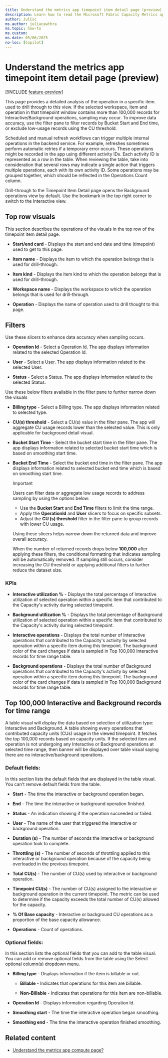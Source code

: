 ```yaml
---
title: Understand the metrics app timepoint item detail page (preview)
description: Learn how to read the Microsoft Fabric Capacity Metrics app's Timepoint Item Detail page.
author: JulCsc
ms.author: juliacawthra
ms.topic: how-to
ms.custom:
ms.date: 05/06/2025
no-loc: [Copilot]
---
```


# Understand the metrics app timepoint item detail page (preview)

[!INCLUDE [feature-preview](../includes/feature-preview-note.md)]

This page provides a detailed analysis of the operation in a specific item. used to drill through to this view. If the selected workspace, item and operation in that timepoint window contains more than 100,000 records for Interactive/Background operations, sampling may occur. To improve data accuracy, use the filter pane to filter records by Bucket Start and End time, or exclude low-usage records using the CU threshold.

Scheduled and manual refresh workflows can trigger multiple internal operations in the backend service. For example, refreshes sometimes perform automatic retries if a temporary error occurs. These operations might be recorded in the app using different activity IDs. Each activity ID is represented as a row in the table. When reviewing the table, take into consideration that several rows may indicate a single action that triggers multiple operations, each with its own activity ID. Some operations may be grouped together, which should be reflected in the Operations Count column.

Drill-through to the Timepoint Item Detail page opens the Background operations view by default. Use the bookmark in the top right corner to switch to the Interactive view.

## Top row visuals

This section describes the operations of the visuals in the top row of the timepoint item detail page.

* **Start/end card** - Displays the start and end date and time (timepoint) used to get to this page.
  
* **Item name** - Displays the item to which the operation belongs that is used for drill-through.
  
* **Item kind** - Displays the item kind to which the operation belongs that is used for drill-through.
  
* **Workspace name** - Displays the workspace to which the operation belongs that is used for drill-through.
  
* **Operation** - Displays the name of operation used to drill thought to this page.

## Filters

Use these slicers to enhance data accuracy when sampling occurs.

* **Operation Id** - Select a Operation Id. The app displays information related to the selected Operation Id.
  
* **User** - Select a User. The app displays information related to the selected User.
  
* **Status** - Select a Status. The app displays information related to the selected Status.

Use these below filters available in the filter pane to further narrow down the visuals

* **Billing type** - Select a Billing type. The app displays information related to selected type.
  
* **CU(s) threshold** - Select a CU(s) value in the filter pane. The app will aggregate CU usage records lower than the selected value. This is only applicable for background detail visual.
  
* **Bucket Start Time** - Select the bucket start time in the filter pane. The app displays information related to selected bucket start time which is based on smoothing start time.
  
* **Bucket End Time** - Select the bucket end time in the filter pane. The app displays information related to selected bucket end time which is based on smoothing start time.

    >[!IMPORTANT]
    >Users can filter data or aggregate low usage records to address sampling by using the options below:
    >* Use the **Bucket Start** and **End Time** filters to limit the time range.
    >* Apply the **OperationId** and **User** slicers to focus on specific subsets.
    >* Adjust the **CU (s) threshold** filter in the filter pane to group records with lower CU usage.
    >
    >Using these slicers helps narrow down the returned data and improve overall accuracy.
    >
    >When the number of returned records drops below **100,000** after applying these filters, the conditional formatting that indicates sampling will be automatically removed. If sampling still occurs, consider increasing the CU threshold or applying additional filters to further reduce the dataset size.

### KPIs

* **Interactive utilization %** - Displays the total percentage of Interactive utilization of selected operation within a specific item that contributed to the Capacity's activity during selected timepoint.

* **Background utilization %** - Displays the total percentage of Background utilization of selected operation within a specific item that contributed to the Capacity's activity during selected timepoint.

* **Interactive operations** - Displays the total number of Interactive operations that contributed to the Capacity's activity by selected operation within a specific item during this timepoint. The background color of the card changes if data is sampled in Top 100,000 Interactive records for time range table.

* **Background operations** - Displays the total number of Background operations that contributed to the Capacity's activity by selected operation within a specific item during this timepoint.   The background color of the card changes if data is sampled in Top 100,000 Background records for time range table.

## Top 100,000 Interactive and Background records for time range

A table visual will display the data based on selection of utilization type: Interactive and Background. A table showing every operations that contributed capacity units (CUs) usage in the viewed timepoint. It fetches the top 100,000 records based on capacity units. If the selected item and operation is not undergoing any Interactive or Background operations at selected time range, then banner will be displayed over table visual saying there are no interactive/background operations.

### Default fields:

In this section lists the default fields that are displayed in the table visual. You can't remove default fields from
the table.

* **Start** - The time the interactive or background operation began.
  
* **End** - The time the interactive or background operation finished.
  
* **Status** - An indication showing if the operation succeeded or failed.
  
* **User** - The name of the user that triggered the interactive or background operation.
  
* **Duration (s)** - The number of seconds the interactive or background operation took to complete.
  
* **Throttling (s)** - The number of seconds of throttling applied to this interactive or background operation because of the capacity being overloaded in the previous timepoint.
  
* **Total CU(s)** - The number of CU(s) used by interactive or background operation.
  
* **Timepoint CU(s)** - The number of CU(s) assigned to the interactive or background operation in the current timepoint. The metric can be used to determine if the capacity exceeds the total number of CU(s) allowed for the capacity.
  
* **% Of Base capacity** - Interactive or background CU operations as a proportion of the base capacity allowance.
  
* **Operations** - Count of operations.

### Optional fields:

In this section lists the optional fields that you can add to the table visual. You can add or remove optional fields from the table using the Select optional column(s) dropdown menu.

* **Billing type** - Displays information if the item is billable or not.
  
    * **Billable** - Indicates that operations for this item are billable.
  
    * **Non-Billable** - Indicates that operations for this item are non-billable.
  
* **Operation Id** - Displays information regarding Operation Id.
  
* **Smoothing start** - The time the interactive operation began smoothing.
  
* **Smoothing end** - The time the interactive operation finished smoothing.

## Related content

* [Understand the metrics app compute page?](metrics-app-compute-page.md)
